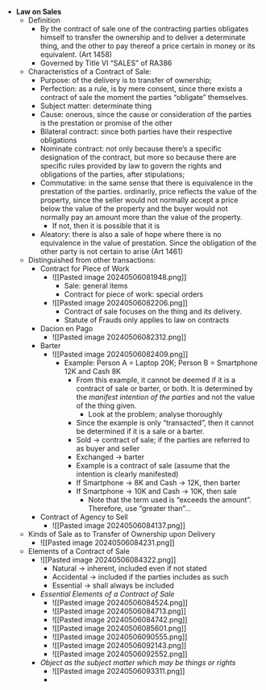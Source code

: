 - **Law on Sales**
	- Definition
		- By the contract of sale one of the contracting parties obligates himself to transfer the ownership and to deliver a determinate thing, and the other to pay thereof a price certain in money or its equivalent. (Art 1458)
		- Governed by Title VI “SALES” of RA386
	- Characteristics of a Contract of Sale:
		- Purpose: of the delivery is to transfer of ownership;
		- Perfection: as a rule, is by mere consent, since there exists a contract of sale the moment the parties “obligate” themselves.
		- Subject matter: determinate thing
		- Cause: onerous, since the cause or consideration of the parties is the prestation or promise of the other
		- Bilateral contract: since both parties have their respective obligations
		- Nominate contract: not only because there’s a specific designation of the contract, but more so because there are specific rules provided by law to govern the rights and obligations of the parties, after stipulations;
		- Commutative: in the same sense that there is equivalence in the prestation of the parties. ordinarily, price reflects the value of the property, since the seller would not normally accept a price below the value of the property and the buyer would not normally pay an amount more than the value of the property.
			- If not, then it is possible that it is 
		- Aleatory: there is also a sale of hope where there is no equivalence in the value of prestation. Since the obligation of the other party is not certain to arise (Art 1461)
	- Distinguished from other transactions:
		- Contract for Piece of Work
			- ![[Pasted image 20240506081948.png]]
				- Sale: general items
				- Contract for piece of work: special orders
			- ![[Pasted image 20240506082206.png]]
				- Contract of sale focuses on the thing and its delivery.
				- Statute of Frauds only applies to law on contracts
		- Dacion en Pago
			- ![[Pasted image 20240506082312.png]]
		- Barter
			- ![[Pasted image 20240506082409.png]]
				- Example: Person A = Laptop 20K; Person B = Smartphone 12K and Cash 8K
					- From this example, it cannot be deemed if it is a contract of sale or barter, or both. It is determined by the *manifest intention of the parties* and not the value of the thing given.
						- Look at the problem; analyse thoroughly
					- Since the example is only “transacted”, then it cannot be determined if it is a sale or a barter.
					- Sold → contract of sale; if the parties are referred to as buyer and seller
					- Exchanged → barter
					- Example is a contract of sale (assume that the intention is clearly manifested)
					- If Smartphone → 8K and Cash → 12K, then barter
					- If Smartphone → 10K and Cash → 10K, then sale
						- Note that the term used is “exceeds the amount”. Therefore, use “greater than”…
		- Contract of Agency to Sell
			- ![[Pasted image 20240506084137.png]]
	- Kinds of Sale as to Transfer of Ownership upon Delivery
		- ![[Pasted image 20240506084231.png]]
	- Elements of a Contract of Sale
		- ![[Pasted image 20240506084322.png]]
			- Natural → inherent, included even if not stated
			- Accidental → included if the parties includes as such
			- Essential → shall always be included
		- *Essential Elements of a Contract of Sale*
			- ![[Pasted image 20240506084524.png]]
			- ![[Pasted image 20240506084713.png]]
			- ![[Pasted image 20240506084742.png]]
			- ![[Pasted image 20240506085601.png]]
			- ![[Pasted image 20240506090555.png]]
			- ![[Pasted image 20240506092143.png]]
			- ![[Pasted image 20240506092552.png]]
		- *Object as the subject matter which may be things or rights*
			- ![[Pasted image 20240506093311.png]]
			- 